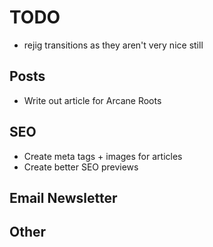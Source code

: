# TODO 
- rejig transitions as they aren't very nice still


## Posts

- Write out article for Arcane Roots

## SEO

- Create meta tags + images for articles
- Create better SEO previews

## Email Newsletter

## Other
